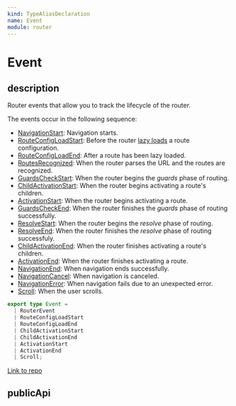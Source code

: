 ```yaml
---
kind: TypeAliasDeclaration
name: Event
module: router
---
```


# Event

## description

Router events that allow you to track the lifecycle of the router.

The events occur in the following sequence:

- [NavigationStart](api/router/NavigationStart): Navigation starts.
- [RouteConfigLoadStart](api/router/RouteConfigLoadStart): Before
  the router [lazy loads](/guide/router#lazy-loading) a route configuration.
- [RouteConfigLoadEnd](api/router/RouteConfigLoadEnd): After a route has been lazy loaded.
- [RoutesRecognized](api/router/RoutesRecognized): When the router parses the URL
  and the routes are recognized.
- [GuardsCheckStart](api/router/GuardsCheckStart): When the router begins the _guards_
  phase of routing.
- [ChildActivationStart](api/router/ChildActivationStart): When the router
  begins activating a route's children.
- [ActivationStart](api/router/ActivationStart): When the router begins activating a route.
- [GuardsCheckEnd](api/router/GuardsCheckEnd): When the router finishes the _guards_
  phase of routing successfully.
- [ResolveStart](api/router/ResolveStart): When the router begins the _resolve_
  phase of routing.
- [ResolveEnd](api/router/ResolveEnd): When the router finishes the _resolve_
  phase of routing successfuly.
- [ChildActivationEnd](api/router/ChildActivationEnd): When the router finishes
  activating a route's children.
- [ActivationEnd](api/router/ActivationStart): When the router finishes activating a route.
- [NavigationEnd](api/router/NavigationEnd): When navigation ends successfully.
- [NavigationCancel](api/router/NavigationCancel): When navigation is canceled.
- [NavigationError](api/router/NavigationError): When navigation fails
  due to an unexpected error.
- [Scroll](api/router/Scroll): When the user scrolls.

```ts
export type Event =
  | RouterEvent
  | RouteConfigLoadStart
  | RouteConfigLoadEnd
  | ChildActivationStart
  | ChildActivationEnd
  | ActivationStart
  | ActivationEnd
  | Scroll;
```

[Link to repo](https://github.com/timdeschryver/angular/blob/master/packages/router/src/events.ts#L480-L481)

## publicApi
